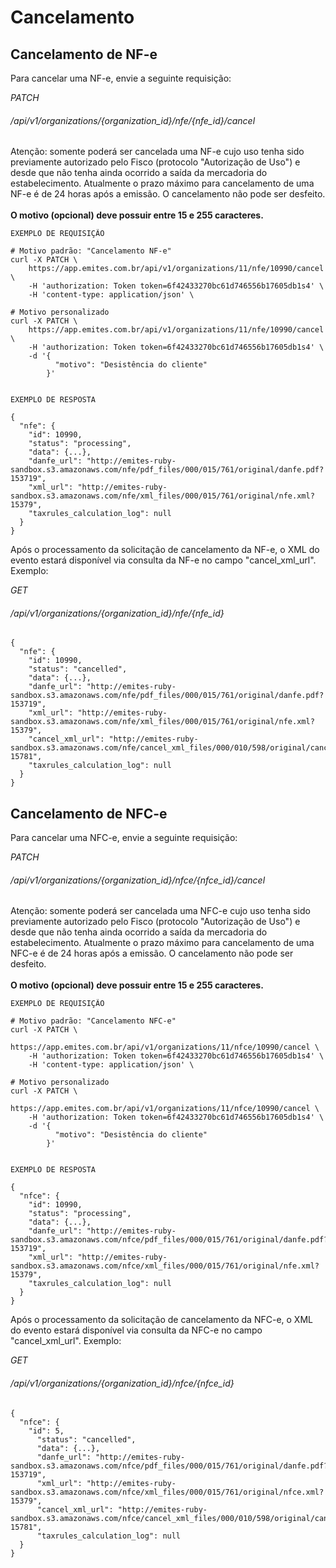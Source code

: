 # Cancelamento

## Cancelamento de NF-e

Para cancelar uma NF-e, envie a seguinte requisição:  

<div class="api-endpoint">
    <div class="endpoint-data">
        <i class="label label-get">PATCH </i>
        <h6>/api/v1/organizations/{organization_id}/nfe/{nfe_id}/cancel </h6>
    </div>
</div>  

<aside class="notice">
    Atenção: somente poderá ser cancelada uma NF-e cujo uso tenha sido previamente autorizado pelo Fisco (protocolo "Autorização de Uso") e desde que não tenha ainda ocorrido a saída da mercadoria do estabelecimento. Atualmente o prazo máximo para cancelamento de uma NF-e é de 24 horas após a emissão. O cancelamento não pode ser desfeito.<br><br>
    <b>O motivo (opcional) deve possuir entre 15 e 255 caracteres.</b>
</aside>

```shell
EXEMPLO DE REQUISIÇÃO

# Motivo padrão: "Cancelamento NF-e"
curl -X PATCH \
    https://app.emites.com.br/api/v1/organizations/11/nfe/10990/cancel \
    -H 'authorization: Token token=6f42433270bc61d746556b17605db1s4' \
    -H 'content-type: application/json' \
        
# Motivo personalizado
curl -X PATCH \
    https://app.emites.com.br/api/v1/organizations/11/nfe/10990/cancel \
    -H 'authorization: Token token=6f42433270bc61d746556b17605db1s4' \
    -d '{
          "motivo": "Desistência do cliente"
        }'


EXEMPLO DE RESPOSTA

{
  "nfe": {
    "id": 10990,
    "status": "processing",
    "data": {...},
    "danfe_url": "http://emites-ruby-sandbox.s3.amazonaws.com/nfe/pdf_files/000/015/761/original/danfe.pdf?153719",
    "xml_url": "http://emites-ruby-sandbox.s3.amazonaws.com/nfe/xml_files/000/015/761/original/nfe.xml?15379",
    "taxrules_calculation_log": null
  }
}
```

Após o processamento da solicitação de cancelamento da NF-e, o XML do evento estará disponível via consulta da NF-e no campo "cancel_xml_url". Exemplo:

<div class="api-endpoint">
    <div class="endpoint-data">
        <i class="label label-get">GET</i>
        <h6>/api/v1/organizations/{organization_id}/nfe/{nfe_id}  </h6>
    </div>
</div>

```
{
  "nfe": {
    "id": 10990,
    "status": "cancelled",
    "data": {...},
    "danfe_url": "http://emites-ruby-sandbox.s3.amazonaws.com/nfe/pdf_files/000/015/761/original/danfe.pdf?153719",
    "xml_url": "http://emites-ruby-sandbox.s3.amazonaws.com/nfe/xml_files/000/015/761/original/nfe.xml?15379",
    "cancel_xml_url": "http://emites-ruby-sandbox.s3.amazonaws.com/nfe/cancel_xml_files/000/010/598/original/cancel_nfe.xml?15781",
    "taxrules_calculation_log": null
  }
}
```

## Cancelamento de NFC-e

Para cancelar uma NFC-e, envie a seguinte requisição:  

<div class="api-endpoint">
    <div class="endpoint-data">
        <i class="label label-get">PATCH </i>
        <h6>/api/v1/organizations/{organization_id}/nfce/{nfce_id}/cancel </h6>
    </div>
</div>  

<aside class="notice">
    Atenção: somente poderá ser cancelada uma NFC-e cujo uso tenha sido previamente autorizado pelo Fisco (protocolo "Autorização de Uso") e desde que não tenha ainda ocorrido a saída da mercadoria do estabelecimento. Atualmente o prazo máximo para cancelamento de uma NFC-e é de 24 horas após a emissão. O cancelamento não pode ser desfeito.<br><br>
    <b>O motivo (opcional) deve possuir entre 15 e 255 caracteres.</b>
</aside>

```shell
EXEMPLO DE REQUISIÇÃO

# Motivo padrão: "Cancelamento NFC-e"
curl -X PATCH \
    https://app.emites.com.br/api/v1/organizations/11/nfce/10990/cancel \
    -H 'authorization: Token token=6f42433270bc61d746556b17605db1s4' \
    -H 'content-type: application/json' \

# Motivo personalizado
curl -X PATCH \
    https://app.emites.com.br/api/v1/organizations/11/nfce/10990/cancel \
    -H 'authorization: Token token=6f42433270bc61d746556b17605db1s4' \
    -d '{
          "motivo": "Desistência do cliente"
        }'


EXEMPLO DE RESPOSTA

{
  "nfce": {
    "id": 10990,
    "status": "processing",
    "data": {...},
    "danfe_url": "http://emites-ruby-sandbox.s3.amazonaws.com/nfce/pdf_files/000/015/761/original/danfe.pdf?153719",
    "xml_url": "http://emites-ruby-sandbox.s3.amazonaws.com/nfce/xml_files/000/015/761/original/nfe.xml?15379",
    "taxrules_calculation_log": null
  }
}
```

Após o processamento da solicitação de cancelamento da NFC-e, o XML do evento estará disponível via consulta da NFC-e no campo "cancel_xml_url". Exemplo:

<div class="api-endpoint">
    <div class="endpoint-data">
        <i class="label label-get">GET</i>
        <h6>/api/v1/organizations/{organization_id}/nfce/{nfce_id}  </h6>
    </div>
</div>

```
{
  "nfce": {
    "id": 5,
      "status": "cancelled",
      "data": {...},
      "danfe_url": "http://emites-ruby-sandbox.s3.amazonaws.com/nfce/pdf_files/000/015/761/original/danfe.pdf?153719",
      "xml_url": "http://emites-ruby-sandbox.s3.amazonaws.com/nfce/xml_files/000/015/761/original/nfce.xml?15379",
      "cancel_xml_url": "http://emites-ruby-sandbox.s3.amazonaws.com/nfce/cancel_xml_files/000/010/598/original/cancel_nfce.xml?15781",
      "taxrules_calculation_log": null
  }
}
```
